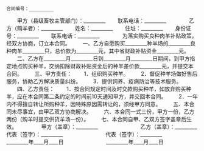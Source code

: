 
 


    合同编号：_________　　
　　甲方（县级畜牧主管部门）：_________
　　联系电话：_________　　
　　乙方（购羊者）：_________
　　姓名：_________
　　住址：_________
　　身份证号：_________
　　联系电话：_________　　
　　为落实购买良种肉羊补贴政策，经双方协商，订立本合同。
　　一、乙方自愿购买_________种羊场的_________良种肉羊_________只，总价款为_________元，其中省财政补贴资金_________元。
　　二、乙方在_________月_________日到_________月_________日期间，到甲方指定地点购买种羊，交纳扣除财政补贴资金后的种羊差价款_________元，并提交本合同。
　　三、甲方责任：
　　1．组织购买种羊。
　　2．督促种羊场做好售后服务，协助乙方解决质量纠纷。
　　3．提供饲养、疫病防治等技术服务。
　　四、乙方责任：
　　1．按合同规定时间及时交款购买种羊，如放弃购买种羊，应在本合同第二条约定的时间前10天通知甲方，并交回本合同。
　　2．一年内不得擅自转让所购种羊，因特殊原因需转让的，须经甲方同意。
　　五、本合同未尽事宜，由甲乙双方协商解决。
　　六、本合同一式三份，甲方一份，乙方两份（购羊时提交供货羊场一份）。
　　七、本合同自甲、乙双方签字盖章后生效。
　　
　　甲方（盖章）：_________　　　　　　　　乙方（盖章）：_________　　
　　代表（签字）：_________　　　　　　　　代表（签字）：_________　　
　　_________年____月____日　　　　　　　　_________年____月____日
 


 

 
 
 
 
 
  


  
 

  


  


  
 
 
 
 

